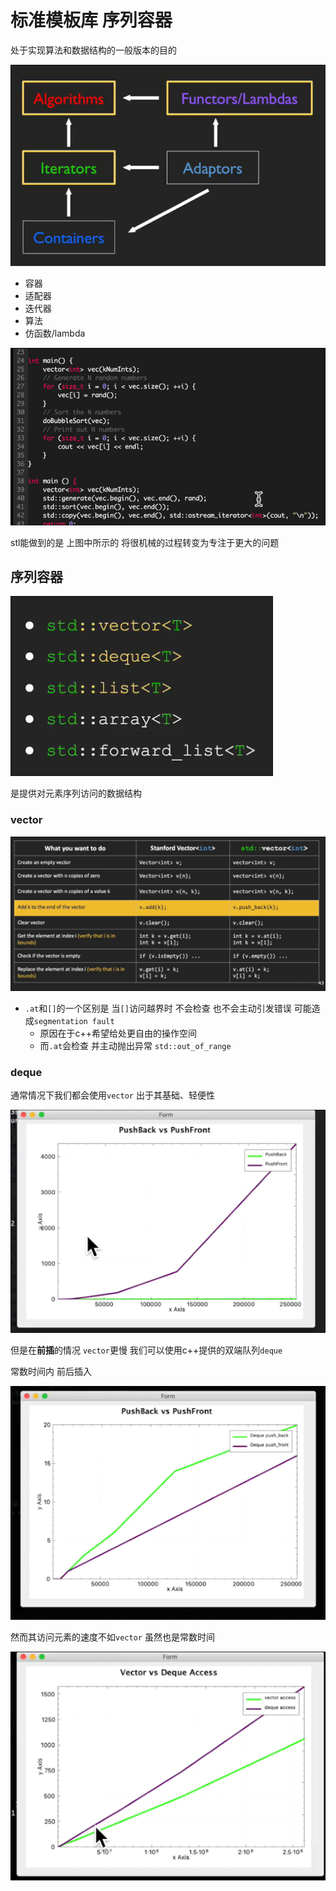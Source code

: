# 标准模板库 序列容器

处于实现算法和数据结构的一般版本的目的

![](img/ed942723.png)

* 容器
* 适配器
* 迭代器
* 算法
* 仿函数/lambda

![](img/27d866d9.png)

stl能做到的是 上图中所示的 将很机械的过程转变为专注于更大的问题

## 序列容器

![](img/d007b150.png)

是提供对元素序列访问的数据结构

### vector

![](img/bf490d3f.png)

* `.at`和`[]`的一个区别是 当`[]`访问越界时 不会检查 也不会主动引发错误 可能造成`segmentation fault`
    * 原因在于c++希望给处更自由的操作空间
    * 而`.at`会检查 并主动抛出异常 `std::out_of_range`

### deque

通常情况下我们都会使用`vector` 出于其基础、轻便性

![](img/504aa4f2.png)

但是在**前插**的情况 `vector`更慢 我们可以使用c++提供的双端队列`deque`

常数时间内 前后插入

![](img/23160651.png)

然而其访问元素的速度不如`vector` 虽然也是常数时间

![](img/a4f87900.png)
